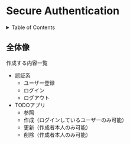 # Secure Authentication

<!-- START doctoc generated TOC please keep comment here to allow auto update -->
<!-- DON'T EDIT THIS SECTION, INSTEAD RE-RUN doctoc TO UPDATE -->
<details>
<summary>Table of Contents</summary>

- [全体像](#%E5%85%A8%E4%BD%93%E5%83%8F)

</details>
<!-- END doctoc generated TOC please keep comment here to allow auto update -->

## 全体像

作成する内容一覧

- 認証系
  - ユーザー登録
  - ログイン
  - ログアウト
- TODOアプリ
  - 参照
  - 作成（ログインしているユーザーのみ可能）
  - 更新（作成者本人のみ可能）
  - 削除（作成者本人のみ可能）
